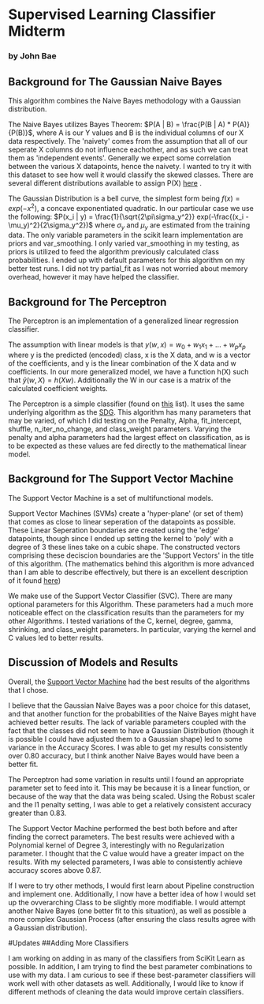 # Supervised Learning Classifier Midterm 
### by John Bae
## Background for The Gaussian Naive Bayes
  This algorithm combines the Naive Bayes methodology with a Gaussian distribution. 
  
  The Naive Bayes utilizes Bayes Theorem: $P(A | B) = \frac{P(B | A) * P(A)}{P(B)}$, where A is our Y values and B is the 
  individual columns of our X data respectively. The 'naivety' comes from the assumption that all of our seperate X columns 
  do not influence eachother, and as such we can treat them as 'independent events'. Generally we expect some correlation 
  between the various X datapoints, hence the naivety. I wanted to try it with this dataset to see how well it would classify 
  the skewed classes. There are several different distributions available to assign P(X) [here](https://scikit-learn.org/stable/modules/naive_bayes.html) .
  
  The Gaussian Distribution is a bell curve, the simplest form being $f(x) = exp(-x^2)$, a concave exponentiated quadratic. In our particular case we use the following: $P(x_i | y) = \frac{1}{\sqrt{2\pi\sigma_y^2}} exp(-\frac{(x_i - \mu_y)^2}{2\sigma_y^2})$ where $\sigma_y$ and $\mu_y$ are estimated from the training data. The only variable parameters in the scikit learn implementation are priors and var_smoothing. I only varied var_smoothing in my testing, as priors is utilized to feed the algorithm previously calculated class probabilities. I ended up with default parameters for this algorithm on my better test runs. I did not try partial_fit as I was not worried about memory overhead, however it may have helped the classifier. 

## Background for The Perceptron
  The Perceptron is an implementation of a generalized linear regression classifier. 
  
  The assumption with linear models is that $y(w, x) = w_0 + w_1x_1 +...+w_px_p$ where y is the predicted (encoded) class, x is the X data, and w is a vector of the coefficients, and y is the linear combination of the X data and w coefficients. In our more generalized model, we have a function h(X) such that $\hat{y}(w, X) = h(Xw)$. Additionally the W in our case is a matrix of the calculated coefficient weights. 
  
  The Perceptron is a simple classifier (found on [this](https://scikit-learn.org/stable/modules/linear_model.html#perceptron) list). It uses the same underlying algorithm as the [SDG](https://scikit-learn.org/stable/modules/generated/sklearn.linear_model.SGDClassifier.html#sklearn.linear_model.SGDClassifier). This algorithm has many parameters that may be varied, of which I did testing on the Penalty, Alpha, fit_intercept, shuffle, n_iter_no_change, and class_weight parameters. Varying the penalty and alpha parameters had the largest effect on classification, as is to be expected as these values are fed directly to the mathematical linear model. 

## Background for The Support Vector Machine
  The Support Vector Machine is a set of multifunctional models.
  
  Support Vector Machines (SVMs) create a 'hyper-plane' (or set of them) that comes as close to linear seperation of the datapoints as possible. These Linear Seperation boundaries are created using the 'edge' datapoints, though since I ended up setting the kernel to 'poly' with a degree of 3 these lines take on a cubic shape. The constructed vectors comprising these deciscion boundaries are the 'Support Vectors' in the title of this algorithm. (The mathematics behind this algorithm is more advanced than I am able to describe effectively, but there is an excellent description of it found [here](https://scikit-learn.org/stable/modules/svm.html#mathematical-formulation)) 
  
  We make use of the Support Vector Classifier (SVC). There are many optional parameters for this Algorithm. These parameters had a much more noticeable effect on the classification results than the parameters for my other Algorithms. I tested variations of the C, kernel, degree, gamma, shrinking, and class_weight parameters. In particular, varying the kernel and C values led to better results. 
  
## Discussion of Models and Results
  Overall, the [Support Vector Machine](https://scikit-learn.org/stable/modules/svm.html) had the best results of the algorithms that I chose.
  
  I believe that the Gaussian Naive Bayes was a poor choice for this dataset, and that another function for the probabilities of the Naive Bayes might have achieved better results. The lack of variable parameters coupled with the fact that the classes did not seem to have a Gaussian Distribution (though it is possible I could have adjusted them to a Gaussian shape) led to some variance in the Accuracy Scores. I was able to get my results consistently over 0.80 accuracy, but I think another Naive Bayes would have been a better fit. 
  
  The Perceptron had some variation in results until I found an appropriate parameter set to feed into it. This may be because it is a linear function, or because of the way that the data was being scaled. Using the Robust scaler and the l1 penalty setting, I was able to get a relatively consistent accuracy greater than 0.83. 
  
  The Support Vector Machine performed the best both before and after finding the correct parameters. The best results were achieved with a Polynomial kernel of Degree 3, interestingly with no Regularization parameter. I thought that the C value would have a greater impact on the results. With my selected parameters, I was able to consistently achieve accuracy scores above 0.87. 
  
  If I were to try other methods, I would first learn about Pipeline construction and implement one. Additionally, I now have a better idea of how I would set up the ovverarching Class to be slightly more modifiable. I would attempt another Naive Bayes (one better fit to this situation), as well as possible a more complex Gaussian Process (after ensuring the class results agree with a Gaussian distribution). 


#Updates
##Adding More Classifiers

  I am working on adding in as many of the classifiers from SciKit Learn as possible. In addition, I am trying to find the best parameter combinations to use with my data. I am curious to see if these best-parameter classifiers will work well with other datasets as well. Additionally, I would like to know if different methods of cleaning the data would improve certain classifiers. 

